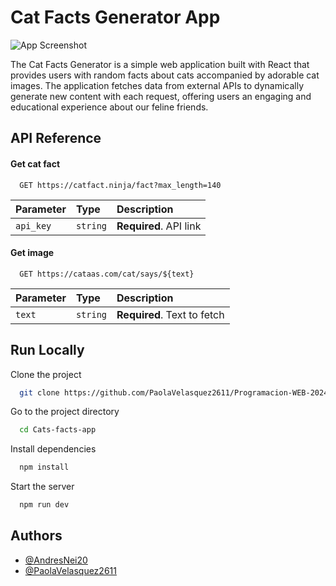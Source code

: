 
# Cat Facts Generator App

![App Screenshot](https://i.natgeofe.com/k/ad9b542e-c4a0-4d0b-9147-da17121b4c98/MOmeow1_4x3.png)

The Cat Facts Generator is a simple web application built with React that provides users with random facts about cats accompanied by adorable cat images. The application fetches data from external APIs to dynamically generate new content with each request, offering users an engaging and educational experience about our feline friends.


## API Reference

#### Get cat fact

```http
  GET https://catfact.ninja/fact?max_length=140
```

| Parameter | Type     | Description                |
| :-------- | :------- | :------------------------- |
| `api_key` | `string` | **Required**. API link |

#### Get image

```http
  GET https://cataas.com/cat/says/${text}
```

| Parameter | Type     | Description                       |
| :-------- | :------- | :-------------------------------- |
| `text`      | `string` | **Required**. Text to fetch |



## Run Locally

Clone the project

```bash
  git clone https://github.com/PaolaVelasquez2611/Programacion-WEB-2024-1/tree/Cats-facts-app
```

Go to the project directory

```bash
  cd Cats-facts-app
```

Install dependencies

```bash
  npm install
```

Start the server

```bash
  npm run dev
```


## Authors

- [@AndresNei20](https://github.com/AndresNei20)
- [@PaolaVelasquez2611](https://github.com/PaolaVelasquez2611)

